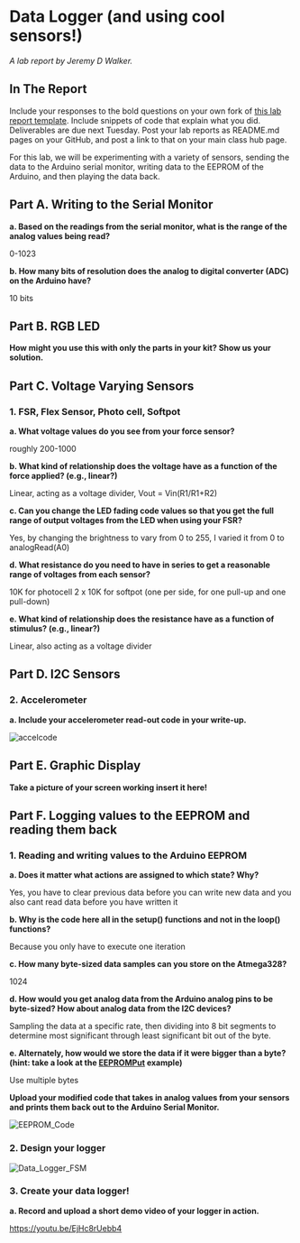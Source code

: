 # Data Logger (and using cool sensors!)

*A lab report by Jeremy D Walker.*

## In The Report

Include your responses to the bold questions on your own fork of [this lab report template](https://github.com/FAR-Lab/IDD-Fa18-Lab2). Include snippets of code that explain what you did. Deliverables are due next Tuesday. Post your lab reports as README.md pages on your GitHub, and post a link to that on your main class hub page.

For this lab, we will be experimenting with a variety of sensors, sending the data to the Arduino serial monitor, writing data to the EEPROM of the Arduino, and then playing the data back.

## Part A.  Writing to the Serial Monitor
 
**a. Based on the readings from the serial monitor, what is the range of the analog values being read?**

0-1023
 
**b. How many bits of resolution does the analog to digital converter (ADC) on the Arduino have?**

10 bits

## Part B. RGB LED

**How might you use this with only the parts in your kit? Show us your solution.**

## Part C. Voltage Varying Sensors 
 
### 1. FSR, Flex Sensor, Photo cell, Softpot

**a. What voltage values do you see from your force sensor?**

roughly 200-1000

**b. What kind of relationship does the voltage have as a function of the force applied? (e.g., linear?)**

Linear, acting as a voltage divider, Vout = Vin(R1/R1+R2)

**c. Can you change the LED fading code values so that you get the full range of output voltages from the LED when using your FSR?**

Yes, by changing the brightness to vary from 0 to 255, I varied it from 0 to analogRead(A0)

**d. What resistance do you need to have in series to get a reasonable range of voltages from each sensor?**

10K for photocell
2 x 10K for softpot (one per side, for one pull-up and one pull-down)

**e. What kind of relationship does the resistance have as a function of stimulus? (e.g., linear?)**

Linear, also acting as a voltage divider

## Part D. I2C Sensors

### 2. Accelerometer
 
**a. Include your accelerometer read-out code in your write-up.**

![accelcode](https://github.com/jwalker34/Interactive-Lab-Hub/blob/master/Lab_3/Screen%20Shot%202019-09-21%20at%203.59.13%20PM.png)

## Part E. Graphic Display

**Take a picture of your screen working insert it here!**

## Part F. Logging values to the EEPROM and reading them back
 
### 1. Reading and writing values to the Arduino EEPROM

**a. Does it matter what actions are assigned to which state? Why?**

Yes, you have to clear previous data before you can write new data and you also cant read data before you have written it

**b. Why is the code here all in the setup() functions and not in the loop() functions?**

Because you only have to execute one iteration

**c. How many byte-sized data samples can you store on the Atmega328?**

1024

**d. How would you get analog data from the Arduino analog pins to be byte-sized? How about analog data from the I2C devices?**

Sampling the data at a specific rate, then dividing into 8 bit segments to determine most significant through least significant bit out of the byte.

**e. Alternately, how would we store the data if it were bigger than a byte? (hint: take a look at the [EEPROMPut](https://www.arduino.cc/en/Reference/EEPROMPut) example)**

Use multiple bytes

**Upload your modified code that takes in analog values from your sensors and prints them back out to the Arduino Serial Monitor.**

![EEPROM_Code](https://github.com/jwalker34/Interactive-Lab-Hub/blob/master/Lab_3/Screen%20Shot%202019-09-25%20at%206.23.38%20PM.png)

### 2. Design your logger
 
![Data_Logger_FSM](https://github.com/jwalker34/Interactive-Lab-Hub/blob/master/Lab_3/Screen%20Shot%202019-09-27%20at%2011.54.59%20PM.png)

### 3. Create your data logger!
 
**a. Record and upload a short demo video of your logger in action.**

https://youtu.be/EjHc8rUebb4
